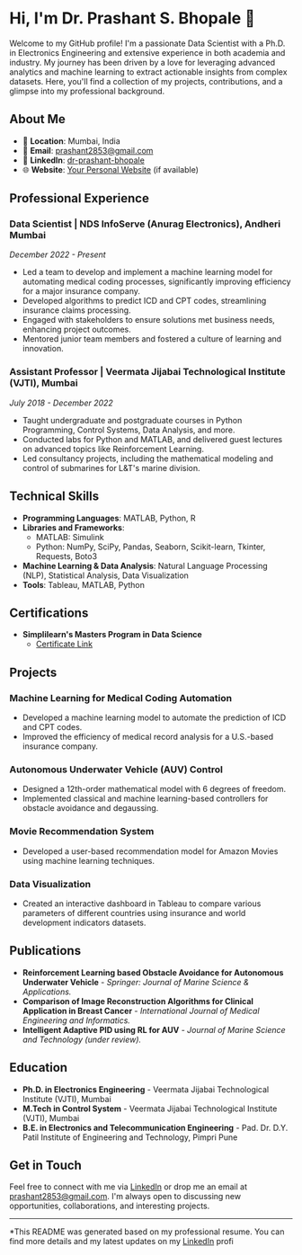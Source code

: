# Hi, I'm Dr. Prashant S. Bhopale 👋

Welcome to my GitHub profile! I'm a passionate Data Scientist with a Ph.D. in Electronics Engineering and extensive experience in both academia and industry. My journey has been driven by a love for leveraging advanced analytics and machine learning to extract actionable insights from complex datasets. Here, you'll find a collection of my projects, contributions, and a glimpse into my professional background.

## About Me

- 📍 **Location**: Mumbai, India
- 📧 **Email**: [prashant2853@gmail.com](mailto:prashant2853@gmail.com)
- 🔗 **LinkedIn**: [dr-prashant-bhopale](https://www.linkedin.com/in/dr-prashant-bhopale-14385038)
- 🌐 **Website**: [Your Personal Website](#) (if available)

## Professional Experience

### Data Scientist | NDS InfoServe (Anurag Electronics), Andheri Mumbai
*December 2022 - Present*

- Led a team to develop and implement a machine learning model for automating medical coding processes, significantly improving efficiency for a major insurance company.
- Developed algorithms to predict ICD and CPT codes, streamlining insurance claims processing.
- Engaged with stakeholders to ensure solutions met business needs, enhancing project outcomes.
- Mentored junior team members and fostered a culture of learning and innovation.

### Assistant Professor | Veermata Jijabai Technological Institute (VJTI), Mumbai
*July 2018 - December 2022*

- Taught undergraduate and postgraduate courses in Python Programming, Control Systems, Data Analysis, and more.
- Conducted labs for Python and MATLAB, and delivered guest lectures on advanced topics like Reinforcement Learning.
- Led consultancy projects, including the mathematical modeling and control of submarines for L&T's marine division.

## Technical Skills

- **Programming Languages**: MATLAB, Python, R
- **Libraries and Frameworks**:
  - MATLAB: Simulink
  - Python: NumPy, SciPy, Pandas, Seaborn, Scikit-learn, Tkinter, Requests, Boto3
- **Machine Learning & Data Analysis**: Natural Language Processing (NLP), Statistical Analysis, Data Visualization
- **Tools**: Tableau, MATLAB, Python

## Certifications

- **Simplilearn's Masters Program in Data Science**
  - [Certificate Link](https://success.simplilearn.com/77911651)

## Projects

### Machine Learning for Medical Coding Automation
- Developed a machine learning model to automate the prediction of ICD and CPT codes.
- Improved the efficiency of medical record analysis for a U.S.-based insurance company.

### Autonomous Underwater Vehicle (AUV) Control
- Designed a 12th-order mathematical model with 6 degrees of freedom.
- Implemented classical and machine learning-based controllers for obstacle avoidance and degaussing.

### Movie Recommendation System
- Developed a user-based recommendation model for Amazon Movies using machine learning techniques.

### Data Visualization
- Created an interactive dashboard in Tableau to compare various parameters of different countries using insurance and world development indicators datasets.

## Publications

- **Reinforcement Learning based Obstacle Avoidance for Autonomous Underwater Vehicle** - *Springer: Journal of Marine Science & Applications.*
- **Comparison of Image Reconstruction Algorithms for Clinical Application in Breast Cancer** - *International Journal of Medical Engineering and Informatics.*
- **Intelligent Adaptive PID using RL for AUV** - *Journal of Marine Science and Technology (under review).*

## Education

- **Ph.D. in Electronics Engineering** - Veermata Jijabai Technological Institute (VJTI), Mumbai
- **M.Tech in Control System** - Veermata Jijabai Technological Institute (VJTI), Mumbai
- **B.E. in Electronics and Telecommunication Engineering** - Pad. Dr. D.Y. Patil Institute of Engineering and Technology, Pimpri Pune

## Get in Touch

Feel free to connect with me via [LinkedIn](https://www.linkedin.com/in/dr-prashant-bhopale-14385038) or drop me an email at [prashant2853@gmail.com](mailto:prashant2853@gmail.com). I'm always open to discussing new opportunities, collaborations, and interesting projects.

---

*This README was generated based on my professional resume. You can find more details and my latest updates on my [LinkedIn](https://www.linkedin.com/in/dr-prashant-bhopale-14385038) profi

